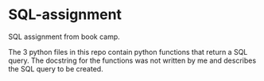 # SQL-assignment
SQL assignment from book camp.

The 3 python files in this repo contain python functions that return a SQL query.  The docstring for the functions was not written by me and describes the SQL query to be created.

